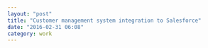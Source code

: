 ```yaml
---
layout: "post"
title: "Customer management system integration to Salesforce"
date: "2016-02-31 06:08"
category: work
---
```


